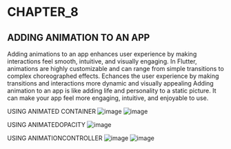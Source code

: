 # CHAPTER_8
## ADDING ANIMATION TO AN APP

Adding animations to an app enhances user experience by making interactions feel smooth, intuitive, and visually engaging. In Flutter, animations are highly customizable and can range from simple transitions to complex choreographed effects. Echances the user experience by making transitions and interactions more dynamic and visually appealing Adding animation to an app is like adding life and personality to a static picture. It can make your app feel more engaging, intuitive, and enjoyable to use. 

USING ANIMATED CONTAINER
![image](https://github.com/user-attachments/assets/0b46df9e-24c7-4be3-b69a-ff82742adcda)
![image](https://github.com/user-attachments/assets/944351ad-39ed-46e2-91cd-c989c31f197b)

USING ANIMATEDOPACITY
![image](https://github.com/user-attachments/assets/3a58c4e5-d420-44a3-8d35-acf599d9f81c)

USING ANIMATIONCONTROLLER
![image](https://github.com/user-attachments/assets/22c49a6f-e993-4996-aa79-ae2a8d7e518e)
![image](https://github.com/user-attachments/assets/c2643535-551a-4006-aca9-5ac288b3de9c)
